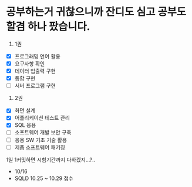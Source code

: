 # 공부하는거 귀찮으니까 잔디도 심고 공부도 할겸 하나 팠습니다.


1. 1권
- [x] 프로그래밍 언어 활용
- [x] 요구사항 확인
- [x] 데이터 입출력 구현
- [x] 통합 구현
- [ ] 서버 프로그램 구현

1. 2권
- [x] 화면 설계
- [x] 어플리케이션 테스트 관리
- [x] SQL 응용
- [ ] 소프트웨어 개발 보안 구축
- [ ] 응용 SW 기초 기술 활용
- [ ] 제품 소프트웨어 패키징

1일 1커밋하면 시험기간까지 다하겠지...?..
- 10/16 
- SQLD 10.25 ~ 10.29 접수

